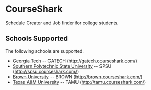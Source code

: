 CourseShark
=============

Schedule Creator and Job finder for college students.

Schools Supported
-------

The following schools are supported.

* [Georgia Tech](http://gatech.courseshark.com/) -- GATECH (http://gatech.courseshark.com/)
* [Southern Polytechnic State University](http://spsu.courseshark.com/) -- SPSU (http://spsu.courseshark.com/)
* [Brown University](http://brown.courseshark.com/) -- BROWN (http://brown.courseshark.com/)
* [Texas A&M University](http://tamu.courseshark.com/) -- TAMU (http://tamu.courseshark.com/)

